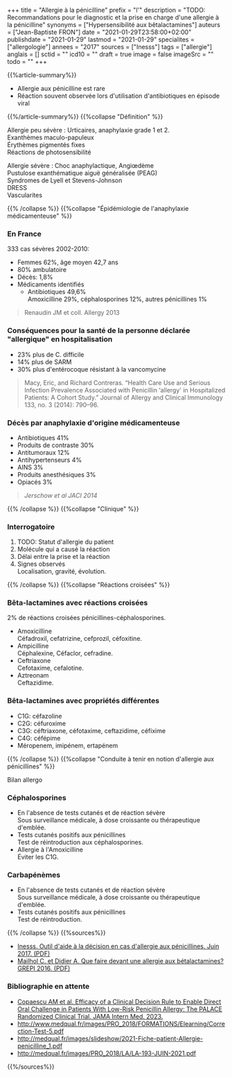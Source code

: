 +++
title = "Allergie à la pénicilline"
prefix = "l'"
description = "TODO: Recommandations pour le diagnostic et la prise en charge d'une allergie à la pénicilline"
synonyms = ["Hypersensibilité aux bêtalactamines"]
auteurs = ["Jean-Baptiste FRON"]
date = "2021-01-29T23:58:00+02:00"
publishdate = "2021-01-29"
lastmod = "2021-01-29"
specialites = ["allergologie"]
annees = "2017"
sources = ["Inesss"]
tags = ["allergie"]
anglais = []
sctid = ""
icd10 = ""
draft = true
image = false
imageSrc = ""
todo = ""
+++

{{%article-summary%}}

- Allergie aux pénicilline est rare
- Réaction souvent observée lors d'utilisation d'antibiotiques en épisode viral

{{%/article-summary%}}
{{%collapse "Définition" %}}

Allergie peu sévère
: Urticaires, anaphylaxie grade 1 et 2.  
Exanthèmes maculo-papuleux  
Érythèmes pigmentés fixes  
Réactions de photosensibilité

Allergie sévère
: Choc anaphylactique, 	Angiœdème  
Pustulose exanthématique aiguë généralisée (PEAG)  
Syndromes de Lyell et Stevens-Johnson  
DRESS  
Vascularites

{{% /collapse %}}
{{%collapse "Épidémiologie de l'anaphylaxie médicamenteuse" %}}

### En France

333 cas sévères 2002-2010:

- Femmes 62%, âge moyen 42,7 ans
- 80% ambulatoire
- Décès: 1,8%
- Médicaments identifiés
  - Antibiotiques 49,6%  
  Amoxicilline 29%, céphalosporines 12%, autres pénicillines 1%

> Renaudin JM et coll. Allergy 2013

### Conséquences pour la santé de la personne déclarée "allergique" en hospitalisation

- 23% plus de C. difficile
- 14% plus de SARM
- 30% plus d'entérocoque résistant à la vancomycine

> Macy, Eric, and Richard Contreras. “Health Care Use and Serious Infection Prevalence Associated with Penicillin ‘allergy' in Hospitalized Patients: A Cohort Study.” Journal of Allergy and Clinical Immunology 133, no. 3 (2014): 790–96.

### Décès par anaphylaxie d'origine médicamenteuse

- Antibiotiques 41%
- Produits de contraste 30%
- Antitumoraux 12%
- Antihypertenseurs 4%
- AINS 3%
- Produits anesthésiques 3%
- Opiacés 3%

> *Jerschow et al JACI 2014*

{{% /collapse %}}
{{%collapse "Clinique" %}}

### Interrogatoire

1. TODO: Statut d'allergie du patient
1. Molécule qui a causé la réaction
1. Délai entre la prise et la réaction
1. Signes observés  
Localisation, gravité, évolution.

{{% /collapse %}}
{{%collapse "Réactions croisées" %}}

### Bêta-lactamines avec réactions croisées

2% de réactions croisées pénicillines-céphalosporines.

- Amoxicilline  
Céfadroxil, cefatrizine, cefprozil, céfoxitine.
- Ampicilline  
Céphalexine, Céfaclor, cefradine.
- Ceftriaxone  
Cefotaxime, cefalotine.
- Aztreonam  
Ceftazidime.

### Bêta-lactamines avec propriétés différentes

- C1G: céfazoline
- C2G: céfuroxime
- C3G: céftriaxone, céfotaxime, ceftazidime, céfixime
- C4G: céfépime
- Méropenem, imipénem, ertapénem

{{% /collapse %}}
{{%collapse "Conduite à tenir en notion d'allergie aux pénicillines" %}}

Bilan allergo

### Céphalosporines

- En l'absence de tests cutanés et de réaction sévère  
Sous surveillance médicale, à dose croissante ou thérapeutique d'emblée.
- Tests cutanés positifs aux pénicillines  
Test de réintroduction aux céphalosporines.
- Allergie à l'Amoxicilline  
Éviter les C1G.

### Carbapénèmes

- En l'absence de tests cutanés et de réaction sévère  
Sous surveillance médicale, à dose croissante ou thérapeutique d'emblée.
- Tests cutanés positifs aux pénicillines  
Test de réintroduction.

{{% /collapse %}}
{{%sources%}}

- [Inesss. Outil d'aide à la décision en cas d'allergie aux pénicillines. Juin 2017. (PDF)](https://www.inesss.qc.ca/fileadmin/doc/INESSS/Rapports/Medicaments/INESSS_Outil_aide_decision_Allergie_penicilines.pdf)
- [Mailhol C. et Didier A. Que faire devant une allergie aux bétalactamines? GREPI 2016. (PDF)](https://splf.fr/wp-content/uploads/2016/12/JMI-At2-A.Didier.pdf)

### Bibliographie en attente

- [Copaescu AM et al. Efficacy of a Clinical Decision Rule to Enable Direct Oral Challenge in Patients With Low-Risk Penicillin Allergy: The PALACE Randomized Clinical Trial. JAMA Intern Med. 2023.](https://jamanetwork.com/journals/jamainternalmedicine/article-abstract/2806976)
- <http://www.medqual.fr/images/PRO_2018/FORMATIONS/Elearning/Correction-Test-5.pdf>
- <http://medqual.fr/images/slideshow/2021-Fiche-patient-Allergie-penicilline_1.pdf>
- <http://medqual.fr/images/PRO_2018/LA/LA-193-JUIN-2021.pdf>

{{%/sources%}}
